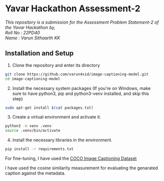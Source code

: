 # Yavar Hackathon Assessment-2
*This repository is a submission for the Assessment Problem Statement-2 of the Yavar Hackathon by,* <br>
*Roll No : 22PD40* <br>
*Name : Varun Sithaarth KK*

## Installation and Setup
1. Clone the repository and enter its directory
```bash
git clone https://github.com/varun4sid/image-captioning-model.git
cd image-captioning-model
```
2. Install the necessary system packages (If you're on Windows, make sure to have python3, pip and python3-venv installed, and skip this step)
```bash
sudo apt-get install $(cat packages.txt)
```
3. Create a virtual environment and activate it.
```bash
python3 -m venv .venv
source .venv/bin/activate
```
4. Install the necessary libraries in the environment.
```bash
pip install -r requirements.txt
```

For fine-tuning, I have used the <a href="https://www.kaggle.com/datasets/nikhil7280/coco-image-caption?resource=download">COCO Image Captioning Dataset</a>

I have used the cosine similarity measurement for evaluating the genarated caption against the metadata.
